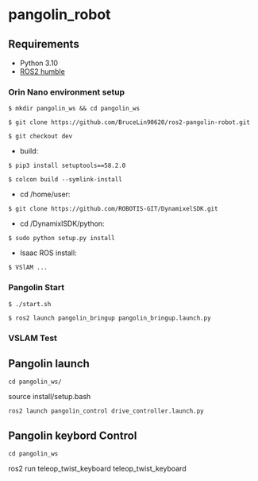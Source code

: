 # pangolin_robot
## **Requirements**

- Python 3.10
- [ROS2 humble](https://docs.ros.org/en/humble/Installation/Ubuntu-Install-Debians.html)

### Orin Nano environment setup
```
$ mkdir pangolin_ws && cd pangolin_ws
```
```
$ git clone https://github.com/BruceLin90620/ros2-pangolin-robot.git
```
```
$ git checkout dev
```

- build:
```
$ pip3 install setuptools==58.2.0
```
```
$ colcon build --symlink-install
```

- cd /home/user: 
```
$ git clone https://github.com/ROBOTIS-GIT/DynamixelSDK.git
```
- cd /DynamixlSDK/python: 
```
$ sudo python setup.py install
```
- Isaac ROS install:
```
$ VSlAM ...
```
### Pangolin Start
```
$ ./start.sh
```
```
$ ros2 launch pangolin_bringup pangolin_bringup.launch.py
```

### VSLAM Test


## Pangolin launch
```
cd pangolin_ws/
```
source install/setup.bash
```
ros2 launch pangolin_control drive_controller.launch.py
```
## Pangolin keybord Control
```
cd pangolin_ws
```
ros2 run teleop_twist_keyboard teleop_twist_keyboard
```

